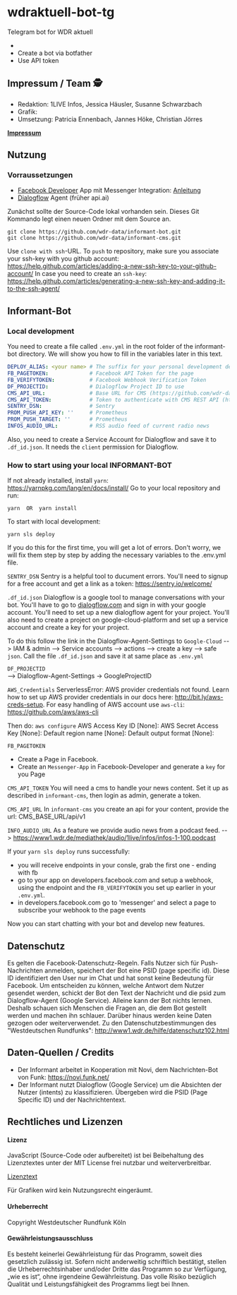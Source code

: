 # wdraktuell-bot-tg
Telegram bot for WDR aktuell

- 
- Create a bot via botfather
- Use API token


## Impressum / Team 🕵️

- Redaktion: 1LIVE Infos, Jessica Häusler, Susanne Schwarzbach
- Grafik: 
- Umsetzung: Patricia Ennenbach, Jannes Höke, Christian Jörres

[**Impressum**](https://www1.wdr.de/radio/1live/einslive-impressum-100.html)


## Nutzung

### Vorraussetzungen

- [Facebook Developer](https://developer.facebook.com/) App mit Messenger Integration: [Anleitung](https://developers.facebook.com/docs/messenger-platform/getting-started/app-setup)
- [Dialogflow](https://dialogflow.com/) Agent (früher api.ai)

Zunächst sollte der Source-Code lokal vorhanden sein. Dieses Git Kommando legt einen neuen Ordner mit dem Source an.

```
git clone https://github.com/wdr-data/informant-bot.git
git clone https://github.com/wdr-data/informant-cms.git
```

Use `clone with ssh`-URL. 
To `push` to repository, make sure you associate your ssh-key with you github account: https://help.github.com/articles/adding-a-new-ssh-key-to-your-github-account/
In case you need to create an 
`ssh-key`: https://help.github.com/articles/generating-a-new-ssh-key-and-adding-it-to-the-ssh-agent/


## Informant-Bot

### Local development

You need to create a file called `.env.yml` in the root folder of the informant-bot directory. 
We will show you how to fill in the variables later in this text.

```yml
DEPLOY_ALIAS: <your name> # The suffix for your personal development deployment
FB_PAGETOKEN:             # Facebook API Token for the page
FB_VERIFYTOKEN:           # Facebook Webhook Verification Token
DF_PROJECTID:             # Dialogflow Project ID to use
CMS_API_URL:              # Base URL for CMS (https://github.com/wdr-data/tim-cms) REST API (with trailing slash)
CMS_API_TOKEN:            # Token to authenticate with CMS REST API (http://www.django-rest-framework.org/api-guide/authentication/#tokenauthentication)
SENTRY_DSN:               # Sentry
PROM_PUSH_API_KEY: ''     # Prometheus
PROM_PUSH_TARGET: ''      # Prometheus
INFOS_AUDIO_URL:          # RSS audio feed of current radio news
```

Also, you need to create a Service Account for Dialogflow and save it to `.df_id.json`. It needs the `client` permission for Dialogflow.

### How to start using your local INFORMANT-BOT

If not already installed, install `yarn`: https://yarnpkg.com/lang/en/docs/install/
Go to your local repository and run:

```
yarn  OR  yarn install
```

To start with local development: 
```
yarn sls deploy
```
If you do this for the first time, you will get a lot of errors. Don't worry, we will fix them step by step by adding the necessary variables to the .env.yml file.

`SENTRY_DSN` 
Sentry is a helpful tool to ducument errors. You'll need to signup for a free account and get a link as a token: 
https://sentry.io/welcome/ 

`.df_id.json` 
Dialogflow is a google tool to manage conversations with your bot. 
You'll have to go to [dialogflow.com](https://dialogflow.com/) and sign in with your google account. 
You'll need to set up a new dialogflow agent for your project.
You'll also need to create a project on google-cloud-platform and set up a service account and create a key for your project.

To do this follow the link in the Dialogflow-Agent-Settings to `Google-Cloud` 
--> IAM & admin 
--> Service accounts 
--> actions 
--> create a key 
--> safe `json`. Call the file `.df_id.json` and save it at same place as `.env.yml`

`DF_PROJECTID`  
--> Dialogflow-Agent-Settings -> GoogleProjectID

`AWS_Credentials`
ServerlessError: AWS provider credentials not found. Learn how to set up AWS provider credentials in our docs here: <http://bit.ly/aws-creds-setup>.
For easy handling of AWS account use `aws-cli`: https://github.com/aws/aws-cli

Then do:
```aws configure```
AWS Access Key ID [None]: 
AWS Secret Access Key [None]: 
Default region name [None]:
Default output format [None]:

`FB_PAGETOKEN`
- Create a Page in Facebook.
- Create an `Messenger-App` in Facebook-Developer and generate a `key` for you Page

`CMS_API_TOKEN` 
You will need a cms to handle your news content. Set it up as described in ```informant-cms```, then login as admin, generate a token. 

`CMS_API_URL`
In `informant-cms` you create an api for your content, provide the url:
CMS_BASE_URL/api/v1 

`INFO_AUDIO_URL` 
As a feature we provide audio news from a podcast feed.
--> https://www1.wdr.de/mediathek/audio/1live/infos/infos-1-100.podcast

If your `yarn sls deploy` runs successfully: 
- you will receive endpoints in your consle, grab the first one - ending with fb
- go to your app on developers.facebook.com and setup a webhook, using the endpoint and the `FB_VERIFYTOKEN` you set up earlier in your `.env.yml`.   
- in developers.facebook.com go to 'messenger' and select a page to subscribe your webhook to the page events 

Now you can start chatting with your bot and develop new features.


## Datenschutz
Es gelten die Facebook-Datenschutz-Regeln. Falls Nutzer sich für Push-Nachrichten anmelden, speichert der Bot eine PSID (page specific id). Diese ID identifiziert den User nur im Chat und hat sonst keine Bedeutung für Facebook.
Um entscheiden zu können, welche Antwort dem Nutzer gesendet werden, schickt der Bot den Text der Nachricht und die psid zum Dialogflow-Agent (Google Service).
Alleine kann der Bot nichts lernen. Deshalb schauen sich Menschen die Fragen an, die dem Bot gestellt werden und machen ihn schlauer.
Darüber hinaus werden keine Daten gezogen oder weiterverwendet.
Zu den Datenschutzbestimmungen des "Westdeutschen Rundfunks": http://www1.wdr.de/hilfe/datenschutz102.html

## Daten-Quellen / Credits
- Der Informant arbeitet in Kooperation mit Novi, dem Nachrichten-Bot von Funk: https://novi.funk.net/
- Der Informant nutzt Dialogflow (Google Service) um die Absichten der Nutzer (intents) zu klassifizieren. Übergeben wird die PSID (Page Specific ID) und der Nachrichtentext.

## Rechtliches und Lizenzen

#### Lizenz

JavaScript (Source-Code oder aufbereitet) ist bei Beibehaltung des Lizenztextes unter der MIT License frei nutzbar und weiterverbreitbar.

[Lizenztext](LICENSE.md)

Für Grafiken wird kein Nutzungsrecht eingeräumt.

#### Urheberrecht

Copyright Westdeutscher Rundfunk Köln


#### Gewährleistungsausschluss
Es besteht keinerlei Gewährleistung für das Programm, soweit dies gesetzlich zulässig ist. Sofern nicht anderweitig schriftlich bestätigt, stellen die Urheberrechtsinhaber und/oder Dritte das Programm so zur Verfügung, „wie es ist“, ohne irgendeine Gewährleistung. Das volle Risiko bezüglich Qualität und Leistungsfähigkeit des Programms liegt bei Ihnen.
